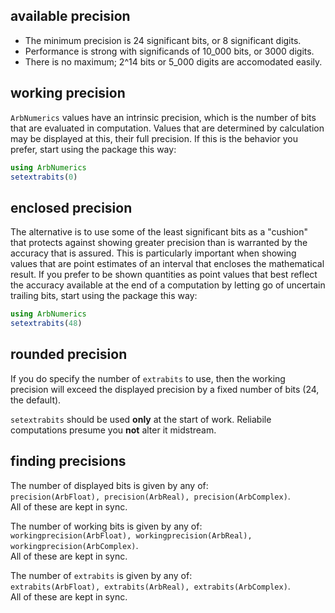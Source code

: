 ## available precision

- The minimum precision is 24 significant bits, or 8 significant digits.
- Performance is strong with significands of 10_000 bits, or 3000 digits.
- There is no maximum; 2^14 bits or 5_000 digits are accomodated easily.

## working precision

`ArbNumerics` values have an intrinsic precision, which is the number of bits
that are evaluated in computation.  Values that are determined by calculation
may be displayed at this, their full precision.  If this is the behavior you
prefer, start using the package this way:

```julia
using ArbNumerics
setextrabits(0)
```

## enclosed precision

The alternative is to use some of the least significant bits as a "cushion"
that protects against showing greater precision than is warranted by the
accuracy that is assured.  This is particularly important when showing values
that are point estimates of an interval that encloses the mathematical result.
If you prefer to be shown quantities as point values that best reflect the
accuracy available at the end of a computation by letting go of uncertain
trailing bits, start using the package this way:

```julia
using ArbNumerics
setextrabits(48)
```

## rounded precision

If you do specify the number of `extrabits` to use, then the working precision
will exceed the displayed precision by a fixed number of bits (24, the default).

`setextrabits` should be used __only__ at the start of work.
Reliabile computations presume you __not__ alter it midstream.


## finding precisions 

The number of displayed bits is given by any of:    
`precision(ArbFloat), precision(ArbReal), precision(ArbComplex)`.         
All of these are kept in sync.

The number of working bits is given by any of:    
`workingprecision(ArbFloat), workingprecision(ArbReal), workingprecision(ArbComplex)`.         
All of these are kept in sync.

The number of `extrabits` is given by any of:    
`extrabits(ArbFloat), extrabits(ArbReal), extrabits(ArbComplex)`.     
All of these are kept in sync.
